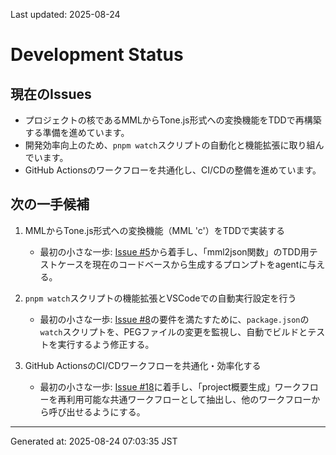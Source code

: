 Last updated: 2025-08-24

# Development Status

## 現在のIssues
- プロジェクトの核であるMMLからTone.js形式への変換機能をTDDで再構築する準備を進めています。
- 開発効率向上のため、`pnpm watch`スクリプトの自動化と機能拡張に取り組んでいます。
- GitHub Actionsのワークフローを共通化し、CI/CDの整備を進めています。

## 次の一手候補
1. MMLからTone.js形式への変換機能（MML 'c'）をTDDで実装する
   - 最初の小さな一歩: [Issue #5](issue-notes/5.md)から着手し、「mml2json関数」のTDD用テストケースを現在のコードベースから生成するプロンプトをagentに与える。

2. `pnpm watch`スクリプトの機能拡張とVSCodeでの自動実行設定を行う
   - 最初の小さな一歩: [Issue #8](issue-notes/8.md)の要件を満たすために、`package.json`の`watch`スクリプトを、PEGファイルの変更を監視し、自動でビルドとテストを実行するよう修正する。

3. GitHub ActionsのCI/CDワークフローを共通化・効率化する
   - 最初の小さな一歩: [Issue #18](issue-notes/18.md)に着手し、「project概要生成」ワークフローを再利用可能な共通ワークフローとして抽出し、他のワークフローから呼び出せるようにする。

---
Generated at: 2025-08-24 07:03:35 JST
